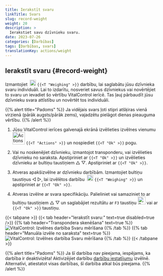 ```yaml
---
title: Ierakstīt svaru
linkTitle: Svars
slug: record-weight
weight: 20
description: >
  Ierakstiet savu dzīvnieku svaru.
date: 2023-07-26
categories: [Darbības]
tags: [Darbības, svars]
translationKey: actions/weight
---
```


## Ierakstīt svaru {#record-weight}
Izmantojiet &nbsp;<img src="/icons/actions/weight.svg" width="20" align="bottom" alt="Weighing" /> `{{<T "Weighing" >}}` darbību, lai saglabātu jūsu dzīvnieka svaru individuāli. Lai to izdarītu, nosveriet savus dzīvniekus vai novērtējiet to svaru un ievadiet šo vērtību VitalControl ierīcē. Tas ļauj pārbaudīt jūsu dzīvnieku svara attīstību un novērtēt tos individuāli.

{{% alert title="Padoms" %}}
Ja vidējais svars ļoti stipri atšķiras vienā virzienā (pārāk augsts/pārāk zems), vajadzētu pielāgot dienas pieauguma vērtību.
{{% /alert %}}

1. Jūsu VitalControl ierīces galvenajā ekrānā izvēlieties izvēlnes vienumu &nbsp;<img src="/icons/actions.svg" width="40" align="bottom" alt="Actions" /> `{{<T "Actions" >}}` un nospiediet `{{<T "Ok" >}}` pogu.

2. Vai nu noskenējiet dzīvnieku, izmantojot transponderu, vai izvēlieties dzīvnieku no saraksta. Apstipriniet ar `{{<T "Ok" >}}` un izvēlieties dzīvnieku ar bultiņu taustiņiem △ ▽. Apstipriniet ar `{{<T "Ok" >}}`.

3. Atveras apakšizvēlne ar dzīvnieku darbībām. Izmantojiet bultiņu taustiņus ◁ ▷, lai izvēlētos darbību &nbsp;<img src="/icons/actions/weight.svg" width="20" align="bottom" alt="Weighing" /> `{{<T "Weighing" >}}` un apstipriniet ar `{{<T "Ok" >}}`.

4. Atveras izvēlne ar svara specifikāciju. Palieliniet vai samaziniet to ar bultiņu taustiņiem △ ▽ un saglabājiet rezultātu ar `F3` taustiņu <img src="/icons/footer/save.svg" width="25" align="bottom" alt="Save" /> vai ar `{{<T "Ok" >}}` taustiņu.

{{< tabpane >}}
{{< tab header="Ierakstīt svaru:" text=true disabled=true />}}
{{% tab header="Transpondera skenēšana" text=true %}}
  ![VitalControl: Izvēlnes darbība Svaru mērīšana](../images/weighing-scan.png "Weighing")
{{% /tab %}}
{{% tab header="Manuāla izvēle no saraksta" text=true %}}
  ![VitalControl: Izvēlnes darbība Svaru mērīšana](../images/weighing.png "Weighing")
{{% /tab %}}
{{< /tabpane >}}

{{% alert title="Padoms" %}}
Ja šī darbība nav pieejama, iespējams, ka darbība ir deaktivizēta! Aktivizējiet darbību [darbību iestatījumu](../setting/) izvēlnē. Alternatīvi, atiestatot visas darbības, šī darbība atkal būs pieejama.
{{% /alert %}}
